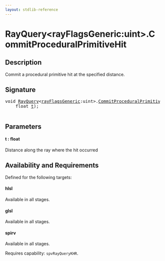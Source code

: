 ```yaml
---
layout: stdlib-reference
---
```


# RayQuery\<rayFlagsGeneric:uint\>\.CommitProceduralPrimitiveHit

## Description

Commit a procedural primitive hit at the specified distance.



## Signature 

<pre>
<span class="code_keyword">void</span> <a href="../types/rayquery-03/index" class="code_type">RayQuery</a>&lt;<a href="../types/rayquery-03/index#decl-rayFlagsGeneric" class="code_var">rayFlagsGeneric</a>:<span class="code_keyword">uint</span>&gt;.<a href="commitproceduralprimitivehit-06gp">CommitProceduralPrimitiveHit</a>(
    <span class="code_keyword">float</span> <a href="commitproceduralprimitivehit-06gp#decl-t" class="code_param">t</a>);

</pre>

## Parameters

####  <a id="decl-t"></a>t  : float
Distance along the ray where the hit occurred


## Availability and Requirements

Defined for the following targets:

#### hlsl
Available in all stages.

#### glsl
Available in all stages.

#### spirv
Available in all stages.

Requires capability: `spvRayQueryKHR`.


